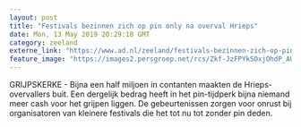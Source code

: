 ```yaml
---
layout: post
title: "Festivals bezinnen zich op pin only na overval Hrieps"
date: Mon, 13 May 2019 20:29:18 GMT
category: zeeland
externe_link: "https://www.ad.nl/zeeland/festivals-bezinnen-zich-op-pin-only-na-overval-hrieps~a25b3199/"
feature_image: "https://images2.persgroep.net/rcs/Zkf-JzFPYkSOxjOhdP_AUI_WOlo/diocontent/148076927/_fitwidth/400/?appId=21791a8992982cd8da851550a453bd7f&quality=0.7"
---
```


GRIJPSKERKE  -  Bijna een half miljoen in contanten maakten de Hrieps-overvallers buit. Een dergelijk bedrag heeft in het pin-tijdperk bijna niemand meer cash voor het grijpen liggen. De gebeurtenissen zorgen voor onrust bij organisatoren van kleinere festivals die het tot nu tot zonder pin deden.
